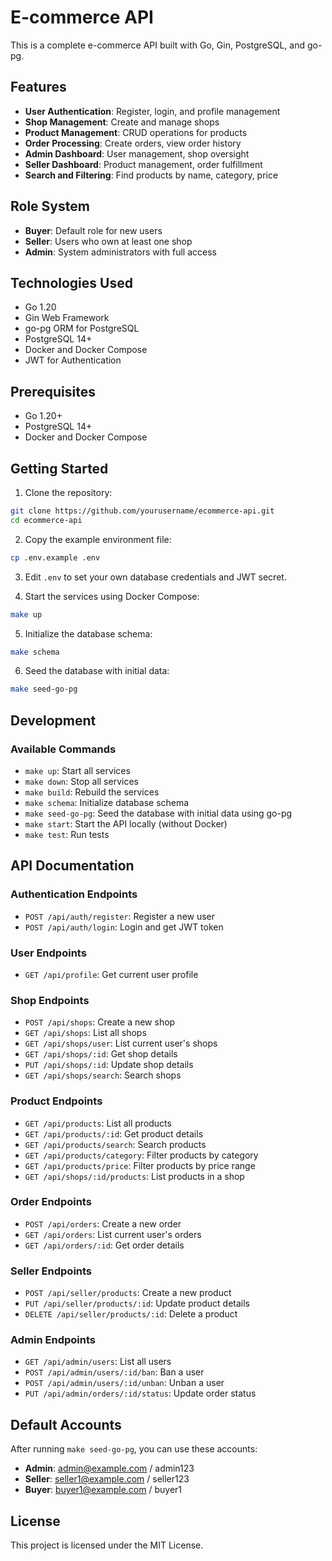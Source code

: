 # E-commerce API

This is a complete e-commerce API built with Go, Gin, PostgreSQL, and go-pg.

## Features

- **User Authentication**: Register, login, and profile management
- **Shop Management**: Create and manage shops
- **Product Management**: CRUD operations for products
- **Order Processing**: Create orders, view order history
- **Admin Dashboard**: User management, shop oversight
- **Seller Dashboard**: Product management, order fulfillment
- **Search and Filtering**: Find products by name, category, price

## Role System

- **Buyer**: Default role for new users
- **Seller**: Users who own at least one shop
- **Admin**: System administrators with full access

## Technologies Used

- Go 1.20
- Gin Web Framework
- go-pg ORM for PostgreSQL
- PostgreSQL 14+
- Docker and Docker Compose
- JWT for Authentication

## Prerequisites

- Go 1.20+
- PostgreSQL 14+
- Docker and Docker Compose

## Getting Started

1. Clone the repository:

```sh
git clone https://github.com/yourusername/ecommerce-api.git
cd ecommerce-api
```

2. Copy the example environment file:

```sh
cp .env.example .env
```

3. Edit `.env` to set your own database credentials and JWT secret.

4. Start the services using Docker Compose:

```sh
make up
```

5. Initialize the database schema:

```sh
make schema
```

6. Seed the database with initial data:

```sh
make seed-go-pg
```

## Development

### Available Commands

- `make up`: Start all services
- `make down`: Stop all services
- `make build`: Rebuild the services
- `make schema`: Initialize database schema
- `make seed-go-pg`: Seed the database with initial data using go-pg
- `make start`: Start the API locally (without Docker)
- `make test`: Run tests

## API Documentation

### Authentication Endpoints

- `POST /api/auth/register`: Register a new user
- `POST /api/auth/login`: Login and get JWT token

### User Endpoints

- `GET /api/profile`: Get current user profile

### Shop Endpoints

- `POST /api/shops`: Create a new shop
- `GET /api/shops`: List all shops
- `GET /api/shops/user`: List current user's shops
- `GET /api/shops/:id`: Get shop details
- `PUT /api/shops/:id`: Update shop details
- `GET /api/shops/search`: Search shops

### Product Endpoints

- `GET /api/products`: List all products
- `GET /api/products/:id`: Get product details
- `GET /api/products/search`: Search products
- `GET /api/products/category`: Filter products by category
- `GET /api/products/price`: Filter products by price range
- `GET /api/shops/:id/products`: List products in a shop

### Order Endpoints

- `POST /api/orders`: Create a new order
- `GET /api/orders`: List current user's orders
- `GET /api/orders/:id`: Get order details

### Seller Endpoints

- `POST /api/seller/products`: Create a new product
- `PUT /api/seller/products/:id`: Update product details
- `DELETE /api/seller/products/:id`: Delete a product

### Admin Endpoints

- `GET /api/admin/users`: List all users
- `POST /api/admin/users/:id/ban`: Ban a user
- `POST /api/admin/users/:id/unban`: Unban a user
- `PUT /api/admin/orders/:id/status`: Update order status

## Default Accounts

After running `make seed-go-pg`, you can use these accounts:

- **Admin**: admin@example.com / admin123
- **Seller**: seller1@example.com / seller123
- **Buyer**: buyer1@example.com / buyer1

## License

This project is licensed under the MIT License.
